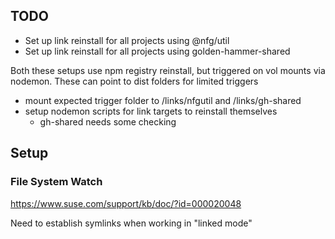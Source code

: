 ## TODO

* Set up link reinstall for all projects using @nfg/util
* Set up link reinstall for all projects using golden-hammer-shared

Both these setups use npm registry reinstall, but triggered on vol mounts via nodemon. These can point to dist folders for limited triggers
 -  mount expected trigger folder to /links/nfgutil and /links/gh-shared
 -  setup nodemon scripts for link targets to reinstall themselves
	- gh-shared needs some checking


## Setup

### File System Watch

https://www.suse.com/support/kb/doc/?id=000020048


Need to establish symlinks when working in "linked mode"


